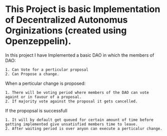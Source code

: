 # This Project is basic Implementation of Decentralized Autonomus Orginizations (created using Openzeppelin).
In this project I have Implemented a basic DAO in which the members of DAO:

    1. Can Vote for a perticular proposal
    2. Can Propose a change.
When a perticular change is proposed:

    1. There will be voting period where members of the DAO can vote againt or in favour of a proposal.
    2. If majority vote against the proposal it gets cancelled.

If the propopsal is successfull 

    1. It will by default get queued for certain amount of time before getting implemented give unsatisfied members time to leave.
    2. After waiting period is over anyon can execute a perticalur change.
